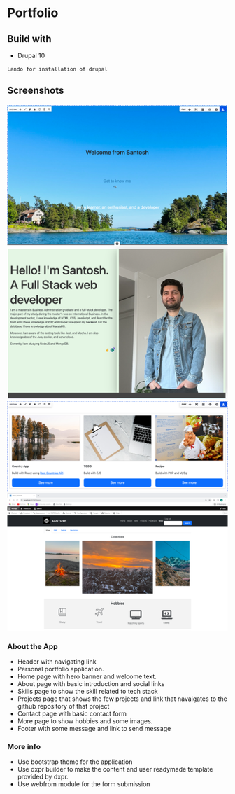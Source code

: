 # Portfolio

## Build with
- Drupal 10
```
Lando for installation of drupal
```

## Screenshots
![](./assets/hero.png)
![](./assets/about.png)
![](./assets/projects.png)
![](./assets/more.png)

### About the App
- Header with navigating link
- Personal portfolio application.
- Home page with hero banner and welcome text.
- About page with basic introduction and social links
- Skills page to show the skill related to tech stack
- Projects page that shows the few projects and link that navaigates to the github repository of that project
- Contact page with basic contact form
- More page to show hobbies and some images.
- Footer with some message and link to send message

### More info
- Use bootstrap theme for the application
- Use dxpr builder to make the content and user readymade template provided by dxpr.
- Use webfrom module for the form submission
